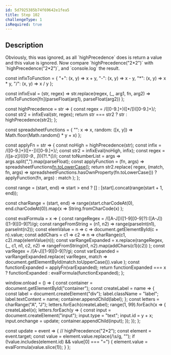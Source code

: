 ```yaml
---
id: 5d7925385b74f69642e1fea5
title: Step 102
challengeType: 1
isRequired: true
---
```


## Description
<section id='description'>
Obviously, this was ignored, as all `highPrecedence` does is return a value and this value is ignored.
Now compare `highPrecedence("2*2")` with `highPrecedence("2*2")`, and `console.log` the result.
</section>

const infixToFunction = {
  "+": (x, y) => x + y,
  "-": (x, y) => x - y,
  "*": (x, y) => x * y,
  "/": (x, y) => x / y
};

const infixEval = (str, regex) =>
  str.replace(regex, (_, arg1, fn, arg2) =>
    infixToFunction[fn](parseFloat(arg1), parseFloat(arg2))
  );

const highPrecedence = str => {
  const regex = /([0-9.]+)([*\/])([0-9.]+)/;
  const str2 = infixEval(str, regex);
  return str === str2 ? str : highPrecedence(str2);
};

const spreadsheetFunctions = {
  "": x => x,
  random: ([x, y]) => Math.floor(Math.random() * y + x)
};

const applyFn = str => {
  const noHigh = highPrecedence(str);
  const infix = /([0-9.]+)([+-])([0-9.]+)/;
  const str2 = infixEval(noHigh, infix);
  const regex = /([a-z]*)\(([0-9., ]*)\)(?!.*\()/i;
  const toNumberList = args => args.split(",").map(parseFloat);
  const applyFunction = (fn, args) =>
    spreadsheetFunctions[fn.toLowerCase()](toNumberList(args));
  return str2.replace(
    regex,
    (match, fn, args) =>
      spreadsheetFunctions.hasOwnProperty(fn.toLowerCase()) ? applyFunction(fn, args) : match
  );
};

const range = (start, end) =>
  start > end ? [] : [start].concat(range(start + 1, end));

const charRange = (start, end) =>
  range(start.charCodeAt(0), end.charCodeAt(0)).map(x =>
    String.fromCharCode(x)
  );

const evalFormula = x => {
  const rangeRegex = /([A-J])([1-9][0-9]?):([A-J])([1-9][0-9]?)/gi;
  const rangeFromString = (n1, n2) => range(parseInt(n1), parseInt(n2));
  const elemValue = n => c => document.getElementById(c + n).value;
  const addChars = c1 => c2 => n => charRange(c1, c2).map(elemValue(n));
  const varRangeExpanded = x.replace(rangeRegex, (_, c1, n1, c2, n2) =>
    rangeFromString(n1, n2).map(addChars(c1)(c2))
  );
  const varRegex = /[A-J][1-9][0-9]?/gi;
  const varExpanded = varRangeExpanded.replace(
    varRegex,
    match => document.getElementById(match.toUpperCase()).value
  );
  const functionExpanded = applyFn(varExpanded);
  return functionExpanded === x
    ? functionExpanded
    : evalFormula(functionExpanded);
};

window.onload = () => {
  const container = document.getElementById("container");
  const createLabel = name => {
    const label = document.createElement("div");
    label.className = "label";
    label.textContent = name;
    container.appendChild(label);
  };
  const letters = charRange("A", "J");
  letters.forEach(createLabel);
  range(1, 99).forEach(x => {
    createLabel(x);
    letters.forEach(y => {
      const input = document.createElement("input");
      input.type = "text";
      input.id = y + x;
      input.onchange = update;
      container.appendChild(input);
    });
  });
};

const update = event => {
  // highPrecedence("2*2");
  const element = event.target;
  const value = element.value.replace(/\s/g, "");
  if (!value.includes(element.id) && value[0] === "=") {
    element.value = evalFormula(value.slice(1));
  }
};


